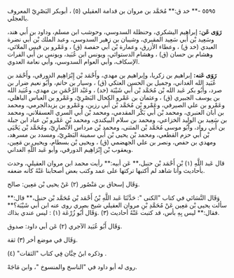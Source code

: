 ٥٥٩٥ -** خد ق:** مُحَمَّد بن مروان بن قدامة العقيلي (٥) ، أبوبكر البَصْرِيّ المعروف بالعجلي.

**رَوَى عَن:** إبراهيم اليشكري، وحنظلة السدوسي، وحوشب ابن مسلم، وداود بن أَبي هند، وسَعِيد بْن أَبي سَعِيد المقبري، وشيبان بن زهير السدوسي، وعبد الملك بْن أَبي نضرة العبدي (خد ق) ، وعطاء الأزرق، وعمارة بْن أَبي حفصة (ق) ، وعَمْرو بن قيس الملائي، وهشام بن حسان (ق) ، وهشام الدستوائي، ويونس ابن عُبَيد، ويونس بن أَبي الفرات الإسكاف، وأبي العوام السدوسي، وأبي نعامة العدوي.

**رَوَى عَنه:** إبراهيم بن زكريا، وإبراهيم بن مهدي، وأَحْمَد بْن إِبْرَاهِيم الدورقي، وأَحْمَد بن عُبَيد الله الغداني، وجميل بن الحسن العتكي (ق) ، وسيار بن حاتم، وأَبُو نعيم ضرار بن صرد، وأَبُو بكر عَبد الله بْن مُحَمَّد بْن أَبي شَيْبَة (خد) ، وعَبْد الرَّحْمَنِ بن مهدي، وعُبَيد الله بن يوسف الجبيري (ق) ، وعثمان بن عَمْرو الكحال البَصْرِيّ، وعَمْرو بن العباس الباهلي، وعَمْرو بن علي الصيرفي، وعَمْرو بْن مُحَمَّد بْن أَبي رزين، وعَمْرو بن يزيدالجرمي، ومحمد بن أبان العنبري، ومحمد بْن أَبي بَكْر المقدمي، ومحمد بْن أَبي السري العسقلاني، ومحمد بن سَعِيد بن الوليد الخزاعي، ومحمد بن سلام البيكندي، ومحمد بْن عَمْرو بْن عباد ابن جبلة بن أَبي رواد، وأَبُو موسى مُحَمَّد بْن المثنى، ومحمد بْن مرداس الأَنْصارِيّ، ومُحَمَّد بْن يَحْيَى بْن أَبي حزم القطعي، ومحمد بْن يحيى بْن أَبي سمينة البَصْرِيّ، ومسدد بن مسرهد، ومهدي بن حفص، ونصر بن علي الجهضمي (ق) ، ويحيى بْن بسطام، ويحيى بن مَعِين، ويعقوب بْن إِبْرَاهِيم الدورقي، وأبو عَبد اللَّهِ الغداني.

قال عَبد اللَّهِ (١) بْن أَحْمَد بْن حنبل،** عَن أبيه:** رأيت محمد ابن مروان العقيلي، وحدث بأحاديث وأنا شاهد لم أكتبها تركتها على عمد وكتب بعض أصحابنا عَنْهُ كأنه ضعفه.

وَقَال إسحاق بن مَنْصُور (٢) عَنْ يحيى بْن مَعِين: صالح.

وَقَال النَّسَائي في كتاب "الكنى ": حَدَّثَنَا عَبد اللَّهِ بْنُ أَحْمَد بْن مُحَمَّد بْن حنبل،** قال:** سألت يحيى بْن مَعِين عَنْ مُحَمَّدِ بْنِ مروان العقيلي شيخ بصري روى عنه ابن أَبي شَيْبَة؟** فقال:** ليس بِهِ بأس، قد كتبت عَنْهُ أحاديث (٣) .وَقَال أَبُو زُرْعَة (١) : ليس عندي بذاك.

وَقَال أَبُو عُبَيد الآجري (٢) عَن أبي داود: صدوق.

وَقَال في موضع أخر (٣) ثقة.

وذكره ابنُ حِبَّان فِي كتاب "الثقات" (٤) .

روى له أبو داود في "الناسخ والمنسوخ "، وابن مَاجَهْ.